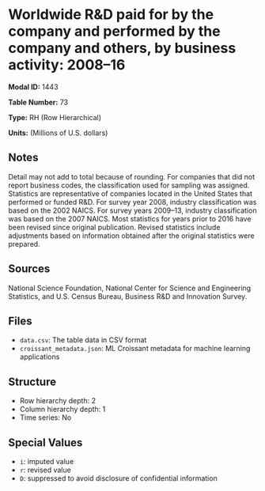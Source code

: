 # Worldwide R&D paid for by the company and performed by the company and others, by business activity: 2008&#8211;16

**Modal ID:** 1443

**Table Number:** 73

**Type:** RH (Row Hierarchical)

**Units:** (Millions of U.S. dollars)

## Notes

Detail may not add to total because of rounding. For companies that did not report business codes, the classification used for sampling was assigned. Statistics are representative of companies located in the United States that performed or funded R&D. For survey year 2008, industry classification was based on the 2002 NAICS. For survey years 2009–13, industry classification was based on the 2007 NAICS. Most statistics for years prior to 2016 have been revised since original publication. Revised statistics include adjustments based on information obtained after the original statistics were prepared.

## Sources

National Science Foundation, National Center for Science and Engineering Statistics, and U.S. Census Bureau, Business R&D and Innovation Survey.

## Files

- `data.csv`: The table data in CSV format
- `croissant_metadata.json`: ML Croissant metadata for machine learning applications

## Structure

- Row hierarchy depth: 2
- Column hierarchy depth: 1
- Time series: No

## Special Values

- `i`: imputed value
- `r`: revised value
- `D`: suppressed to avoid disclosure of confidential information
